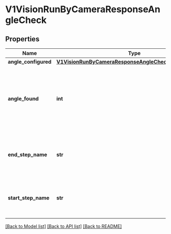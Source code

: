 # V1VisionRunByCameraResponseAngleCheck

## Properties
Name | Type | Description | Notes
------------ | ------------- | ------------- | -------------
**angle_configured** | [**V1VisionRunByCameraResponseAngleCheckAngleConfigured**](V1VisionRunByCameraResponseAngleCheckAngleConfigured.md) |  | [optional] 
**angle_found** | **int** | The counter-clockwise angle detected from the first edge to the second edge | [optional] 
**end_step_name** | **str** | The name of the second reference step used to check the angle | [optional] 
**start_step_name** | **str** | The name of the first reference step used to check the angle | [optional] 

[[Back to Model list]](../README.md#documentation-for-models) [[Back to API list]](../README.md#documentation-for-api-endpoints) [[Back to README]](../README.md)


